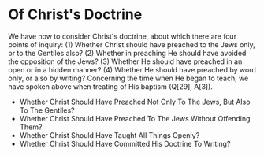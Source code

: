 # Of Christ's Doctrine

We have now to consider Christ's doctrine, about which there are four points of inquiry:
(1) Whether Christ should have preached to the Jews only, or to the Gentiles also?
(2) Whether in preaching He should have avoided the opposition of the Jews?
(3) Whether He should have preached in an open or in a hidden manner?
(4) Whether He should have preached by word only, or also by writing?  Concerning the time when He began to teach, we have spoken above when treating of His baptism (Q[29], A[3]).

* Whether Christ Should Have Preached Not Only To The Jews, But Also To The Gentiles?
* Whether Christ Should Have Preached To The Jews Without Offending Them?
* Whether Christ Should Have Taught All Things Openly?
* Whether Christ Should Have Committed His Doctrine To Writing?